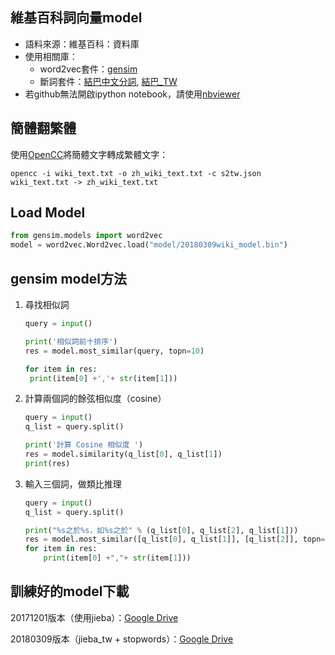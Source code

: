 ## 維基百科詞向量model

* 語料來源：<a herf="https://zh.wikipedia.org/wiki/Wikipedia:%E6%95%B0%E6%8D%AE%E5%BA%93%E4%B8%8B%E8%BD%BD">維基百科：資料庫</a>
* 使用相關庫：
  * word2vec套件：<a href="https://github.com/RaRe-Technologies/gensim">gensim</a>
  * 斷詞套件：<a href="https://github.com/fxsjy/jieba">結巴中文分詞</a>, <a href="https://github.com/ldkrsi/jieba-zh_TW">結巴_TW</a>
* 若github無法開啟ipython notebook，請使用<a href="http://nbviewer.jupyter.org/">nbviewer</a>




## 簡體翻繁體

使用<a href="https://github.com/BYVoid/OpenCC">OpenCC</a>將簡體文字轉成繁體文字：

```
opencc -i wiki_text.txt -o zh_wiki_text.txt -c s2tw.json
wiki_text.txt -> zh_wiki_text.txt
```



## Load Model

```python
from gensim.models import word2vec
model = word2vec.Word2vec.load("model/20180309wiki_model.bin")
```



## gensim model方法

1. 尋找相似詞

   ```python
   query = input()

   print('相似詞前十排序')
   res = model.most_similar(query, topn=10)

   for item in res:
   	print(item[0] +','+ str(item[1]))
   ```

2. 計算兩個詞的餘弦相似度（cosine）

   ```python
   query = input()
   q_list = query.split()

   print('計算 Cosine 相似度 ')
   res = model.similarity(q_list[0], q_list[1])
   print(res)
   ```

3. 輸入三個詞，做類比推理

   ```python
   query = input()
   q_list = query.split()

   print("%s之於%s，如%s之於" % (q_list[0], q_list[2], q_list[1]))
   res = model.most_similar([q_list[0], q_list[1]], [q_list[2]], topn= 100)
   for item in res:
       print(item[0] +","+ str(item[1]))
   ```



## 訓練好的model下載

20171201版本（使用jieba）：<a href="https://drive.google.com/file/d/1BJmXftGSnPqYCNf539HQKSQ2KKno7bbI/view?usp=sharing">Google Drive</a>

20180309版本（jieba_tw + stopwords）：<a href="https://drive.google.com/file/d/1gpoE-WJmRVMe3Tu0NOKvyvAaR-Si7TfL/view?usp=sharing">Google Drive</a>

